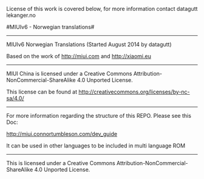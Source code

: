 License of this work is covered below, for more information contact datagutt <at> lekanger.no

#MIUIv6 - Norwegian translations#

---------------------------------------------------------------------------------------------

MIUIv6 Norwegian Translations (Started August 2014 by datagutt) 

Based on the work of http://miui.com and http://xiaomi.eu

---------------------------------------------------------------------------------------------

MIUI China is licensed under a Creative Commons Attribution-NonCommercial-ShareAlike 4.0 Unported License.

This license can be found at http://creativecommons.org/licenses/by-nc-sa/4.0/

---------------------------------------------------------------------------------------------

For more information regarding the structure of this REPO. Please see this Doc: 

http://miui.connortumbleson.com/dev_guide

It can be used in other languages to be included in multi language ROM

---------------------------------------------------------------------------------------------
This is licensed under a Creative Commons Attribution-NonCommercial-ShareAlike 4.0 Unported License.
